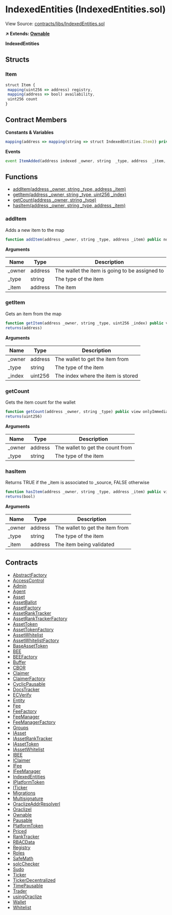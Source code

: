 # IndexedEntities (IndexedEntities.sol)

View Source: [contracts/libs/IndexedEntities.sol](../contracts/libs/IndexedEntities.sol)

**↗ Extends: [Ownable](Ownable.md)**

**IndexedEntities**

## Structs
### Item

```js
struct Item {
 mapping(uint256 => address) registry,
 mapping(address => bool) availability,
 uint256 count
}
```

## Contract Members
**Constants & Variables**

```js
mapping(address => mapping(string => struct IndexedEntities.Item)) private items;

```

**Events**

```js
event ItemAdded(address indexed _owner, string  _type, address  _item, uint256  _index);
```

## Functions

- [addItem(address _owner, string _type, address _item)](#additem)
- [getItem(address _owner, string _type, uint256 _index)](#getitem)
- [getCount(address _owner, string _type)](#getcount)
- [hasItem(address _owner, string _type, address _item)](#hasitem)

### addItem

Adds a new item to the map

```js
function addItem(address _owner, string _type, address _item) public nonpayable onlyImmediateOwnerOrWhitelisted 
```

**Arguments**

| Name        | Type           | Description  |
| ------------- |------------- | -----|
| _owner | address | The wallet the item is going to be assigned to | 
| _type | string | The type of the item | 
| _item | address | The item | 

### getItem

Gets an item from the map

```js
function getItem(address _owner, string _type, uint256 _index) public view onlyImmediateOwnerOrWhitelisted 
returns(address)
```

**Arguments**

| Name        | Type           | Description  |
| ------------- |------------- | -----|
| _owner | address | The wallet to get the item from | 
| _type | string | The type of the item | 
| _index | uint256 | The index where the item is stored | 

### getCount

Gets the item count for the wallet

```js
function getCount(address _owner, string _type) public view onlyImmediateOwnerOrWhitelisted 
returns(uint256)
```

**Arguments**

| Name        | Type           | Description  |
| ------------- |------------- | -----|
| _owner | address | The wallet to get the count from | 
| _type | string | The type of the item | 

### hasItem

Returns TRUE if the _item is associated to _source, FALSE otherwise

```js
function hasItem(address _owner, string _type, address _item) public view onlyImmediateOwnerOrWhitelisted 
returns(bool)
```

**Arguments**

| Name        | Type           | Description  |
| ------------- |------------- | -----|
| _owner | address | The wallet to get the item from | 
| _type | string | The type of the item | 
| _item | address | The item being validated | 

## Contracts

* [AbstractFactory](AbstractFactory.md)
* [AccessControl](AccessControl.md)
* [Admin](Admin.md)
* [Agent](Agent.md)
* [Asset](Asset.md)
* [AssetBallot](AssetBallot.md)
* [AssetFactory](AssetFactory.md)
* [AssetRankTracker](AssetRankTracker.md)
* [AssetRankTrackerFactory](AssetRankTrackerFactory.md)
* [AssetToken](AssetToken.md)
* [AssetTokenFactory](AssetTokenFactory.md)
* [AssetWhitelist](AssetWhitelist.md)
* [AssetWhitelistFactory](AssetWhitelistFactory.md)
* [BaseAssetToken](BaseAssetToken.md)
* [BEE](BEE.md)
* [BEEFactory](BEEFactory.md)
* [Buffer](Buffer.md)
* [CBOR](CBOR.md)
* [Claimer](Claimer.md)
* [ClaimerFactory](ClaimerFactory.md)
* [CyclicPausable](CyclicPausable.md)
* [DocsTracker](DocsTracker.md)
* [ECVerify](ECVerify.md)
* [Entity](Entity.md)
* [Fee](Fee.md)
* [FeeFactory](FeeFactory.md)
* [FeeManager](FeeManager.md)
* [FeeManagerFactory](FeeManagerFactory.md)
* [Groups](Groups.md)
* [IAsset](IAsset.md)
* [IAssetRankTracker](IAssetRankTracker.md)
* [IAssetToken](IAssetToken.md)
* [IAssetWhitelist](IAssetWhitelist.md)
* [IBEE](IBEE.md)
* [IClaimer](IClaimer.md)
* [IFee](IFee.md)
* [IFeeManager](IFeeManager.md)
* [IndexedEntities](IndexedEntities.md)
* [IPlatformToken](IPlatformToken.md)
* [ITicker](ITicker.md)
* [Migrations](Migrations.md)
* [Multisignature](Multisignature.md)
* [OraclizeAddrResolverI](OraclizeAddrResolverI.md)
* [OraclizeI](OraclizeI.md)
* [Ownable](Ownable.md)
* [Pausable](Pausable.md)
* [PlatformToken](PlatformToken.md)
* [Priced](Priced.md)
* [RankTracker](RankTracker.md)
* [RBACData](RBACData.md)
* [Registry](Registry.md)
* [Roles](Roles.md)
* [SafeMath](SafeMath.md)
* [solcChecker](solcChecker.md)
* [Sudo](Sudo.md)
* [Ticker](Ticker.md)
* [TickerDecentralized](TickerDecentralized.md)
* [TimePausable](TimePausable.md)
* [Trader](Trader.md)
* [usingOraclize](usingOraclize.md)
* [Wallet](Wallet.md)
* [Whitelist](Whitelist.md)
